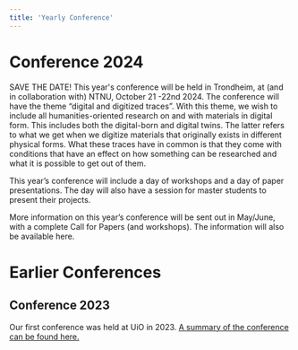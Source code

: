 ```yaml
---
title: 'Yearly Conference'
---
```


# Conference 2024
SAVE THE DATE! This year's conference will be held in Trondheim, at (and in collaboration with) NTNU, October 21 -22nd 2024. The conference will have the theme “digital and digitized traces”. With this theme, we wish to include all humanities-oriented research on and with materials in digital form. This includes both the digital-born and digital twins. The latter refers to what we get when we digitize materials that originally exists in different physical forms. What these traces have in common is that they come with conditions that have an effect on how something can be researched and what it is possible to get out of them. 

This year’s conference will include a day of workshops and a day of paper presentations. 
The day will also have a session for master students to present their projects. 

More information on this year’s conference will be sent out in May/June, with a complete Call for Papers (and workshops). The information will also be available here.




# Earlier Conferences

## Conference 2023
Our first conference was held at UiO in 2023. [A summary of the conference can be found here.](https://www.ub.uio.no/bibliotekene/dsc/digiforsk-bloggen/20231106_dhko.html)
